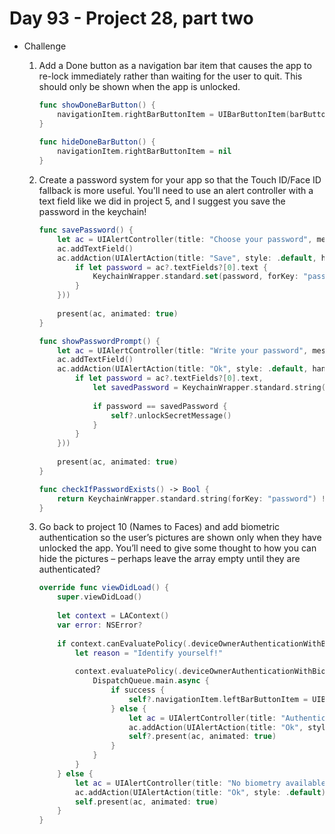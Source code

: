 # Day 93 - Project 28, part two

- Challenge

    1. Add a Done button as a navigation bar item that causes the app to re-lock immediately rather than waiting for the user to quit. This should only be shown when the app is unlocked.

        ```swift
        func showDoneBarButton() {
            navigationItem.rightBarButtonItem = UIBarButtonItem(barButtonSystemItem: .done, target: self, action: #selector(saveSecretMessage))
        }
            
        func hideDoneBarButton() {
            navigationItem.rightBarButtonItem = nil
        }
        ```

    2. Create a password system for your app so that the Touch ID/Face ID fallback is more useful. You'll need to use an alert controller with a text field like we did in project 5, and I suggest you save the password in the keychain!

        ```swift
        func savePassword() {
            let ac = UIAlertController(title: "Choose your password", message: nil, preferredStyle: .alert)
            ac.addTextField()
            ac.addAction(UIAlertAction(title: "Save", style: .default, handler: { [weak ac] _ in
                if let password = ac?.textFields?[0].text {
                    KeychainWrapper.standard.set(password, forKey: "password")
                }
            }))
            
            present(ac, animated: true)
        }

        func showPasswordPrompt() {
            let ac = UIAlertController(title: "Write your password", message: nil, preferredStyle: .alert)
            ac.addTextField()
            ac.addAction(UIAlertAction(title: "Ok", style: .default, handler: { [weak ac, weak self] _ in
                if let password = ac?.textFields?[0].text,
                    let savedPassword = KeychainWrapper.standard.string(forKey: "password"){
                    
                    if password == savedPassword {
                        self?.unlockSecretMessage()
                    }
                }
            }))
            
            present(ac, animated: true)
        }

        func checkIfPasswordExists() -> Bool {
            return KeychainWrapper.standard.string(forKey: "password") != nil
        }
        ```

    3. Go back to project 10 (Names to Faces) and add biometric authentication so the user’s pictures are shown only when they have unlocked the app. You’ll need to give some thought to how you can hide the pictures – perhaps leave the array empty until they are authenticated?

        ```swift
        override func viewDidLoad() {
            super.viewDidLoad()
                    
            let context = LAContext()
            var error: NSError?
            
            if context.canEvaluatePolicy(.deviceOwnerAuthenticationWithBiometrics, error: &error) {
                let reason = "Identify yourself!"
                
                context.evaluatePolicy(.deviceOwnerAuthenticationWithBiometrics, localizedReason: reason) { [weak self] success, authenticationError in
                    DispatchQueue.main.async {
                        if success {
                            self?.navigationItem.leftBarButtonItem = UIBarButtonItem(barButtonSystemItem: .add, target: self, action: #selector(self?.addNewPerson))
                        } else {
                            let ac = UIAlertController(title: "Authentication failed", message: "You could not be verifed; Please try again", preferredStyle: .alert)
                            ac.addAction(UIAlertAction(title: "Ok", style: .default))
                            self?.present(ac, animated: true)
                        }
                    }
                }
            } else {
                let ac = UIAlertController(title: "No biometry available", message: nil, preferredStyle: .alert)
                ac.addAction(UIAlertAction(title: "Ok", style: .default))
                self.present(ac, animated: true)
            }
        }
        ```